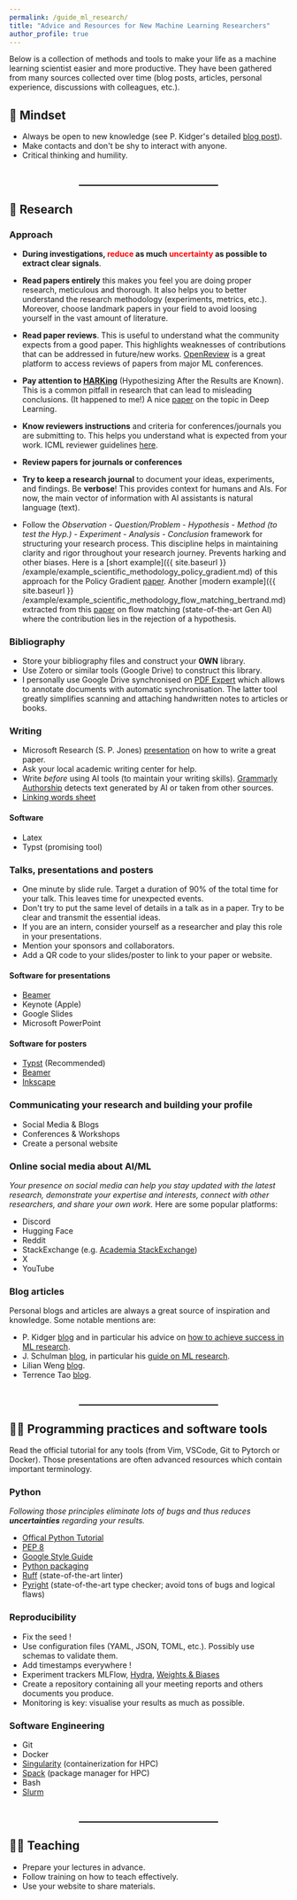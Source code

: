 ```yaml
---
permalink: /guide_ml_research/
title: "Advice and Resources for New Machine Learning Researchers"
author_profile: true
---
```


Below is a collection of methods and tools to make your life as a machine learning scientist easier and more productive.
They have been gathered from many sources collected over time (blog posts, articles, personal experience, discussions with colleagues, etc.).


## 🧠 Mindset
- Always be open to new knowledge (see P. Kidger's detailed [blog post](https://kidger.site/thoughts/just-know-stuff/)).
- Make contacts and don't be shy to interact with anyone.
- Critical thinking and humility.

<br>
<hr style="width:50%; margin-left:auto; margin-right:auto; border:0; border-top: 1px solid #000;">


## 🔬 Research
### Approach
- **During investigations, <span style="color:red;">reduce</span> as much <span style="color:red;">uncertainty</span> as possible to extract clear signals**.

- **Read papers entirely** this makes you feel you are doing proper research, meticulous and thorough. It also helps you to better understand the research methodology (experiments, metrics, etc.).
Moreover, choose landmark papers in your field to avoid loosing yourself in the vast amount of literature.
 
- **Read paper reviews**.
This is useful to understand what the community expects from a good paper.
This highlights weaknesses of contributions that can be addressed in future/new works.
[OpenReview](https://openreview.net/) is a great platform to access reviews of papers from major ML conferences.

- **Pay attention to [HARKing](https://en.wikipedia.org/wiki/HARKing)** (Hypothesizing After the Results are Known).
This is a common pitfall in research that can lead to misleading conclusions. (It happened to me!)
A nice [paper](https://arxiv.org/abs/1904.07633) on the topic in Deep Learning.

- **Know reviewers instructions** and criteria for conferences/journals you are submitting to. This helps you understand what is expected from your work. ICML reviewer guidelines [here](https://icml.cc/Conferences/2025/ReviewerInstructions).

- **Review papers for journals or conferences**

- **Try to keep a research journal** to document your ideas, experiments, and findings.
Be **verbose**! This provides context for humans and AIs. For now, the main vector of information with AI assistants is natural language (text).

- Follow the _Observation - Question/Problem - Hypothesis - Method (to test the Hyp.) - Experiment - Analysis - Conclusion_ framework for structuring your research process.
This discipline helps in maintaining clarity and rigor throughout your research journey. Prevents harking and other biases.
Here is a [short example]({{ site.baseurl }} /example/example_scientific_methodology_policy_gradient.md) of this approach for the Policy Gradient [paper](https://proceedings.neurips.cc/paper_files/paper/1999/file/464d828b85b0bed98e80ade0a5c43b0f-Paper.pdf). Another [modern example]({{ site.baseurl }} /example/example_scientific_methodology_flow_matching_bertrand.md) extracted from this [paper](https://arxiv.org/abs/2506.03719) on flow matching (state-of-the-art Gen AI) where the contribution lies in the rejection of a hypothesis.

### Bibliography
- Store your bibliography files and construct your **OWN** library.
- Use Zotero or similar tools (Google Drive) to construct this library.
- I personally use Google Drive synchronised on [PDF Expert](https://pdfexpert.com/) which allows to annotate documents with automatic synchronisation.
The latter tool greatly simplifies scanning and attaching handwritten notes to articles or books.


### Writing
- Microsoft Research (S. P. Jones) [presentation](https://www.microsoft.com/en-us/research/academic-program/write-great-research-paper/) on how to write a great paper.
- Ask your local academic writing center for help.
- Write *before* using AI tools (to maintain your writing skills). [Grammarly Authorship](https://www.grammarly.com/authorship) detects text generated by AI or taken from other sources.
- [Linking words sheet](https://www.smart-words.org/linking-words/linking-words.pdf)

#### Software
- Latex
- Typst (promising tool)


### Talks, presentations and posters
- One minute by slide rule.
  Target a duration of 90% of the total time for your talk.
  This leaves time for unexpected events.
- Don't try to put the same level of details in a talk as in a paper.
  Try to be clear and transmit the essential ideas.
- If you are an intern, consider yourself as a researcher and play this role in your presentations.
- Mention your sponsors and collaborators.
- Add a QR code to your slides/poster to link to your paper or website.

#### Software for presentations
- [Beamer](https://www.overleaf.com/learn/latex/Beamer)
- Keynote (Apple)
- Google Slides
- Microsoft PowerPoint

#### Software for posters
- [Typst](https://typst.app/) (Recommended)
- [Beamer](https://www.overleaf.com/learn/latex/Beamer)
- [Inkscape](https://inkscape.org/)


### Communicating your research and building your profile
- Social Media & Blogs
- Conferences & Workshops
- Create a personal website


### Online social media about AI/ML
_Your presence on social media can help you stay updated with the latest research, demonstrate your expertise and interests, connect with other researchers, and share your own work._
Here are some popular platforms:
- Discord
- Hugging Face
- Reddit
- StackExchange (e.g. [Academia StackExchange](https://academia.stackexchange.com/))
- X
- YouTube

### Blog articles
Personal blogs and articles are always a great source of inspiration and knowledge.
Some notable mentions are:

- P. Kidger [blog](https://kidger.site/thoughts/) and in particular his advice on [how to achieve success in ML research](https://kidger.site/thoughts/just-know-stuff/).
- J. Schulman [blog](http://joschu.net/blog.html), in particular his [guide on ML research](http://joschu.net/blog/opinionated-guide-ml-research.html).
- Lilian Weng [blog](https://lilianweng.github.io/).
- Terrence Tao [blog](https://terrytao.wordpress.com/).

<br>
<hr style="width:50%; margin-left:auto; margin-right:auto; border:0; border-top: 1px solid #000;">

## 🧑‍💻 Programming practices and software tools

Read the official tutorial for any tools (from Vim, VSCode, Git to Pytorch or Docker).
Those presentations are often advanced resources which contain important terminology.


### Python
_Following those principles eliminate lots of bugs and thus reduces **uncertainties** regarding your results._

- [Offical Python Tutorial](https://docs.python.org/3/tutorial/index.html)
- [PEP 8](https://peps.python.org/pep-0008/)
- [Google Style Guide](https://google.github.io/styleguide/pyguide.html)
- [Python packaging](https://packaging.python.org/en/latest/tutorials/installing-packages/)
- [Ruff](https://docs.astral.sh/ruff/) (state-of-the-art linter)
- [Pyright](https://microsoft.github.io/pyright/#/) (state-of-the-art type checker; avoid tons of bugs and logical flaws)

### Reproducibility
- Fix the seed !
- Use configuration files (YAML, JSON, TOML, etc.). Possibly use schemas to validate them.
- Add timestamps everywhere !
- Experiment trackers MLFlow, [Hydra](https://hydra.cc/), [Weights & Biases](https://wandb.ai/site)
- Create a repository containing all your meeting reports and others documents you produce.
- Monitoring is key: visualise your results as much as possible.

### Software Engineering
- Git
- Docker
- [Singularity](https://docs.sylabs.io/guides/4.3/user-guide/) (containerization for HPC)
- [Spack](https://spack.io/) (package manager for HPC)
- Bash
- [Slurm](https://slurm.schedmd.com/documentation.html)

<br>
<hr style="width:50%; margin-left:auto; margin-right:auto; border:0; border-top: 1px solid #000;">

## 🧑‍🏫 Teaching
- Prepare your lectures in advance.
- Follow training on how to teach effectively.
- Use your website to share materials.
